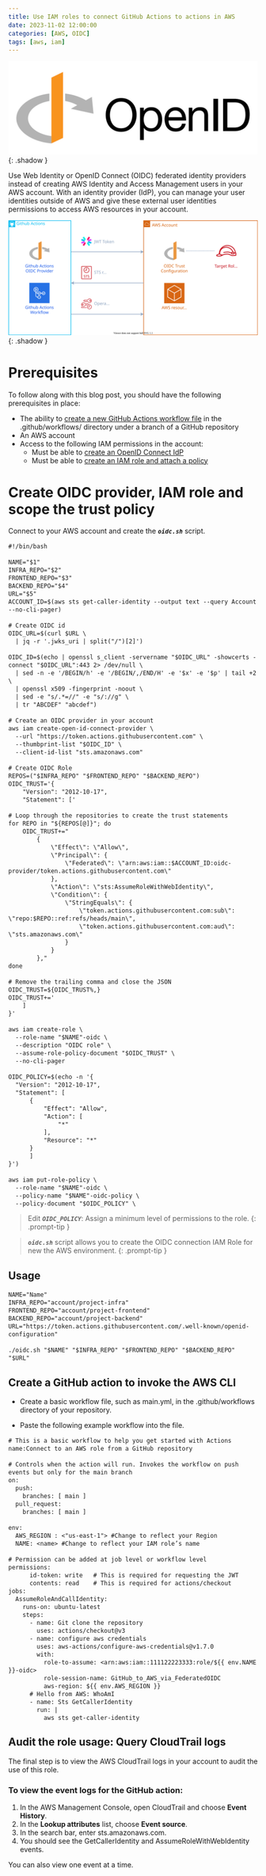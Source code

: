 ```yaml
---
title: Use IAM roles to connect GitHub Actions to actions in AWS
date: 2023-11-02 12:00:00
categories: [AWS, OIDC]
tags: [aws, iam]
---
```

<script defer data-domain="senad-d.github.io" src="https://plus.seki.pro/js/script.js"></script>
![](https://github.com/senad-d/senad-d.github.io/blob/main/_media/images/OpenID_logo.png?raw=true){: .shadow }

Use Web Identity or OpenID Connect (OIDC) federated identity providers instead of creating AWS Identity and Access Management users in your AWS account. With an identity provider (IdP), you can manage your user identities outside of AWS and give these external user identities permissions to access AWS resources in your account. 

![](https://github.com/senad-d/senad-d.github.io/blob/main/_media/images/github-aws-oidc.svg?raw=true){: .shadow }

# Prerequisites

To follow along with this blog post, you should have the following prerequisites in place:

-   The ability to [create a new GitHub Actions workflow file](https://docs.github.com/en/actions/using-workflows/about-workflows#create-an-example-workflow) in the .github/workflows/ directory under a branch of a GitHub repository
-   An AWS account
-   Access to the following IAM permissions in the account:
    -   Must be able to [create an OpenID Connect IdP](https://docs.aws.amazon.com/IAM/latest/APIReference/API_CreateOpenIDConnectProvider.html)
    -   Must be able to [create an IAM role and attach a policy](https://docs.aws.amazon.com/IAM/latest/UserGuide/access_policies_job-functions_create-policies.html)

# Create OIDC provider, IAM role and scope the trust policy

Connect to your AWS account and create the ***`oidc.sh`*** script.

```shell
#!/bin/bash

NAME="$1"
INFRA_REPO="$2"
FRONTEND_REPO="$3"
BACKEND_REPO="$4"
URL="$5"
ACCOUNT_ID=$(aws sts get-caller-identity --output text --query Account --no-cli-pager)

# Create OIDC id
OIDC_URL=$(curl $URL \
  | jq -r '.jwks_uri | split("/")[2]')

OIDC_ID=$(echo | openssl s_client -servername "$OIDC_URL" -showcerts -connect "$OIDC_URL":443 2> /dev/null \
  | sed -n -e '/BEGIN/h' -e '/BEGIN/,/END/H' -e '$x' -e '$p' | tail +2 \
  | openssl x509 -fingerprint -noout \
  | sed -e "s/.*=//" -e "s/://g" \
  | tr "ABCDEF" "abcdef")

# Create an OIDC provider in your account
aws iam create-open-id-connect-provider \
  --url "https://token.actions.githubusercontent.com" \
  --thumbprint-list "$OIDC_ID" \
  --client-id-list "sts.amazonaws.com"

# Create OIDC Role
REPOS=("$INFRA_REPO" "$FRONTEND_REPO" "$BACKEND_REPO")
OIDC_TRUST='{
    "Version": "2012-10-17",
    "Statement": ['

# Loop through the repositories to create the trust statements
for REPO in "${REPOS[@]}"; do
    OIDC_TRUST+="
        {
            \"Effect\": \"Allow\",
            \"Principal\": {
                \"Federated\": \"arn:aws:iam::$ACCOUNT_ID:oidc-provider/token.actions.githubusercontent.com\"
            },
            \"Action\": \"sts:AssumeRoleWithWebIdentity\",
            \"Condition\": {
                \"StringEquals\": {
                    \"token.actions.githubusercontent.com:sub\": \"repo:$REPO::ref:refs/heads/main\",
                    \"token.actions.githubusercontent.com:aud\": \"sts.amazonaws.com\"
                }
            }
        },"
done

# Remove the trailing comma and close the JSON
OIDC_TRUST=${OIDC_TRUST%,}
OIDC_TRUST+='
    ]
}'

aws iam create-role \
  --role-name "$NAME"-oidc \
  --description "OIDC role" \
  --assume-role-policy-document "$OIDC_TRUST" \
  --no-cli-pager

OIDC_POLICY=$(echo -n '{
  "Version": "2012-10-17",
  "Statement": [
      {
          "Effect": "Allow",
          "Action": [
              "*"
          ],
          "Resource": "*"
      }
      ]
}')

aws iam put-role-policy \
  --role-name "$NAME"-oidc \
  --policy-name "$NAME"-oidc-policy \
  --policy-document "$OIDC_POLICY" \

```
> Edit ***`OIDC_POLICY`***: Assign a minimum level of permissions to the role.
{: .prompt-tip }

> ***`oidc.sh`*** script allows you to create the OIDC connection IAM Role for new the AWS environment.
{: .prompt-tip }


## Usage


```shell
NAME="Name"
INFRA_REPO="account/project-infra"
FRONTEND_REPO="account/project-frontend"
BACKEND_REPO="account/project-backend"
URL="https://token.actions.githubusercontent.com/.well-known/openid-configuration"

./oidc.sh "$NAME" "$INFRA_REPO" "$FRONTEND_REPO" "$BACKEND_REPO" "$URL"
```

## Create a GitHub action to invoke the AWS CLI

- Create a basic workflow file, such as main.yml, in the .github/workflows directory of your repository. 

- Paste the following example workflow into the file.

```shell
# This is a basic workflow to help you get started with Actions
name:Connect to an AWS role from a GitHub repository

# Controls when the action will run. Invokes the workflow on push events but only for the main branch
on:
  push:
    branches: [ main ]
  pull_request:
    branches: [ main ]

env:
  AWS_REGION : <"us-east-1"> #Change to reflect your Region
  NAME: <name> #Change to reflect your IAM role’s name

# Permission can be added at job level or workflow level    
permissions:
      id-token: write   # This is required for requesting the JWT
      contents: read    # This is required for actions/checkout
jobs:
  AssumeRoleAndCallIdentity:
    runs-on: ubuntu-latest
    steps:
      - name: Git clone the repository
        uses: actions/checkout@v3
      - name: configure aws credentials
        uses: aws-actions/configure-aws-credentials@v1.7.0
        with:
          role-to-assume: <arn:aws:iam::111122223333:role/${{ env.NAME }}-oidc>
          role-session-name: GitHub_to_AWS_via_FederatedOIDC
          aws-region: ${{ env.AWS_REGION }}
      # Hello from AWS: WhoAmI
      - name: Sts GetCallerIdentity
        run: |
          aws sts get-caller-identity
```

## Audit the role usage: Query CloudTrail logs

The final step is to view the AWS CloudTrail logs in your account to audit the use of this role.

### To view the event logs for the GitHub action:

1.  In the AWS Management Console, open CloudTrail and choose **Event History**.
2.  In the **Lookup attributes** list, choose **Event source**.
3.  In the search bar, enter sts.amazonaws.com.
4.  You should see the GetCallerIdentity and AssumeRoleWithWebIdentity events.

You can also view one event at a time.